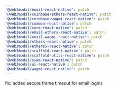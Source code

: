 ```yaml
---
'@web3modal/email-react-native': patch
'@web3modal/coinbase-ethers-react-native': patch
'@web3modal/coinbase-wagmi-react-native': patch
'@web3modal/common-react-native': patch
'@web3modal/core-react-native': patch
'@web3modal/email-ethers-react-native': patch
'@web3modal/email-wagmi-react-native': patch
'@web3modal/ethers-react-native': patch
'@web3modal/ethers5-react-native': patch
'@web3modal/scaffold-react-native': patch
'@web3modal/scaffold-utils-react-native': patch
'@web3modal/siwe-react-native': patch
'@web3modal/ui-react-native': patch
'@web3modal/wagmi-react-native': patch
---
```


fix: added secure frame timeout for email logins
